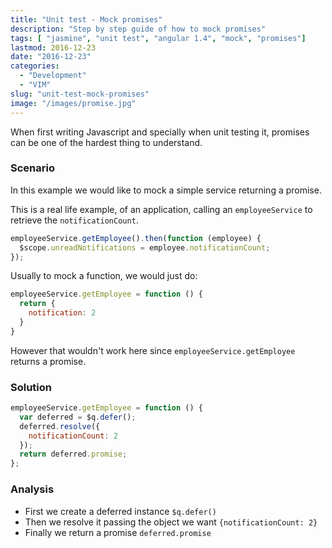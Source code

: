 ```yaml
---
title: "Unit test - Mock promises"
description: "Step by step guide of how to mock promises"
tags: [ "jasmine", "unit test", "angular 1.4", "mock", "promises"]
lastmod: 2016-12-23
date: "2016-12-23"
categories:
  - "Development"
  - "VIM"
slug: "unit-test-mock-promises"
image: "/images/promise.jpg"
---
```


When first writing Javascript and specially when unit testing it, promises can be one of the hardest thing to understand.

### Scenario

In this example we would like to mock a simple service returning a promise. 

This is a real life example, of an application, calling an `employeeService` to retrieve the `notificationCount`.

```javascript
employeeService.getEmployee().then(function (employee) {
  $scope.unreadNotifications = employee.notificationCount;
});
```

Usually to mock a function, we would just do:

```javascript
employeeService.getEmployee = function () {
  return {
    notification: 2
  }
}
```

However that wouldn't work here since `employeeService.getEmployee` returns a promise.

### Solution

```javascript
employeeService.getEmployee = function () {
  var deferred = $q.defer();
  deferred.resolve({
    notificationCount: 2
  });
  return deferred.promise;
};
```

### Analysis

* First we create a deferred instance `$q.defer()`
* Then we resolve it passing the object we want `{notificationCount: 2}`
* Finally we return a promise `deferred.promise`



